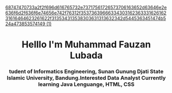 [68747470733a2f2f696d616765732e73717561726573706163652d63646e2e636f6d2f636f6e74656e742f76312f3537363966633430316236333162616231616464623261622f313534313538303631313632342d5445363451474b524a473853574149 (1)](https://github.com/MuhammadFauzanL/MuhammadFauzanL/assets/141022549/79a654a6-a5f9-4328-8519-fe2890d237c8)
<h1 align="center">Helllo I'm Muhammad Fauzan Lubada </h1>
<h3 align="center">tudent of Informatics Engineering, Sunan Gunung Djati State Islamic University, Bandung.Interested  Data Analyst Currently learning Java Lenguange, HTML, CSS 


<!---
MuhammadFauzanL/MuhammadFauzanL is a ✨ special ✨ repository because its `README.md` (this file) appears on your GitHub profile.
You can click the Preview link to take a look at your changes.
--->
